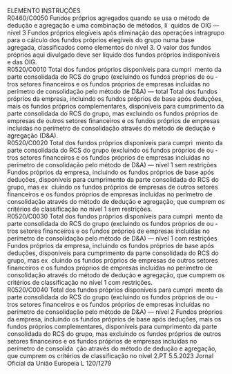  
ELEMENTO  INSTRUÇÕES  
R0460/C0050  Fundos próprios agregados 
quando se usa o método de 
dedução e agregação e uma 
combinação de métodos, lí ­
quidos de OIG — nível 3  Fundos próprios elegíveis após eliminação das operações intragrupo para o cálculo 
dos fundos próprios elegíveis do grupo numa base agregada, classificados como 
elementos do nível 3. O valor dos fundos próprios aqui divulgado deve ser líquido 
dos fundos próprios indisponíveis e das OIG.  
R0520/C0010  Total dos fundos próprios 
disponíveis para cumpri ­
mento da parte consolidada 
do RCS do grupo (excluindo 
os fundos próprios de ou ­
tros setores financeiros e os 
fundos próprios de empresas 
incluídas no perímetro de 
consolidação pelo método 
de D&A) — total  Total dos fundos próprios da empresa, incluindo os fundos próprios de base após 
deduções, mais os fundos próprios complementares, disponíveis para cumprimento 
da parte consolidada do RCS do grupo, mas excluindo os fundos próprios de 
empresas de outros setores financeiros e os fundos próprios de empresas incluídas 
no perímetro de consolidação através do método de dedução e agregação (D&A).  
R0520/C0020  Total dos fundos próprios 
disponíveis para cumpri ­
mento da parte consolidada 
do RCS do grupo (excluindo 
os fundos próprios de ou ­
tros setores financeiros e os 
fundos próprios de empresas 
incluídas no perímetro de 
consolidação pelo método 
de D&A) — nível 1 sem 
restrições  Fundos próprios da empresa, incluindo os fundos próprios de base após deduções, 
disponíveis para cumprimento da parte consolidada do RCS do grupo, mas ex ­
cluindo os fundos próprios de empresas de outros setores financeiros e os fundos 
próprios de empresas incluídas no perímetro de consolidação através do método de 
dedução e agregação, que cumprem os critérios de classificação no nível 1 sem 
restrições.  
R0520/C0030  Total dos fundos próprios 
disponíveis para cumpri ­
mento da parte consolidada 
do RCS do grupo (excluindo 
os fundos próprios de ou ­
tros setores financeiros e os 
fundos próprios de empresas 
incluídas no perímetro de 
consolidação pelo método 
de D&A) — nível 1 com 
restrições  Fundos próprios da empresa, incluindo os fundos próprios de base após deduções, 
disponíveis para cumprimento da parte consolidada do RCS do grupo, mas ex ­
cluindo os fundos próprios de empresas de outros setores financeiros e os fundos 
próprios de empresas incluídas no perímetro de consolidação através do método de 
dedução e agregação, que cumprem os critérios de classificação no nível 1 com 
restrições.  
R0520/C0040  Total dos fundos próprios 
disponíveis para cumpri ­
mento da parte consolidada 
do RCS do grupo (excluindo 
os fundos próprios de ou ­
tros setores financeiros e os 
fundos próprios de empresas 
incluídas no perímetro de 
consolidação pelo método 
de D&A) — nível 2  Fundos próprios da empresa, incluindo os fundos próprios de base após deduções, 
mais os fundos próprios complementares, disponíveis para cumprimento da parte 
consolidada do RCS do grupo, mas excluindo os fundos próprios de outros setores 
financeiros e os fundos próprios de empresas incluídas no perímetro de consolida ­
ção através do método de dedução e agregação, que cumprem os critérios de 
classificação no nível 2.PT  5.5.2023 Jornal Oficial da União Europeia L 120/1279